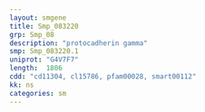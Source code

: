 ```yaml
---
layout: smgene
title: Smp_083220
grp: Smp_08
description: "protocadherin gamma"
smp: Smp_083220.1
uniprot: "G4V7F7"
length:  1806
cdd: "cd11304, cl15786, pfam00028, smart00112"
kk: ns
categories: sm
---
```

